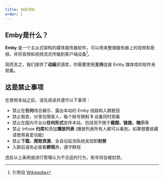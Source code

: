 ```yaml
---
title: 阅前须知
order: 1
---
```

## Emby是什么？

**Emby** 是一个主从式架构的媒体服务器软件，可以用来整理服务器上的视频和音频，并将音频和视频流式传输到客户端设备[^1]。

简而言之，我们提供了**动画**资源库，你需要使用**支持**连接 Emby 媒体库的软件来观看。

## 这是禁止事项

在使用本站之前，请先阅读并遵守以下事项：

- 禁止在**任何**场合展示、露出本站的 Emby 线路和入群题目
- 禁止倒卖，分享仅限家人，每个账号限制 **5** 设备同时观看
- 禁止在国内平台以**任何形式**宣传本站，包括但不限于**截图、链接、暗示**等
- 禁止 Infuse **扫库**和添加**播放列表** (播放列表所有人都可以看到，如果想要收藏请使用喜爱功能)
- 禁止**下载、爬取资源**，全自动监测系统发现即**封禁**
- 入群后请务必查看**群简介**，遵守群规

违反以上条例或进行管理认为不合适的行为，账号将会被封禁。

[^1]:引用自 [Wikipedia](https://zh.wikipedia.org/zh-cn/Emby)